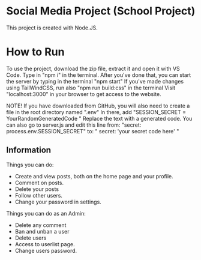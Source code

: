# Social Media Project (School Project)

This project is created with Node.JS.

# How to Run
To use the project, download the zip file, extract it and open it with VS Code. Type in "npm i" in the terminal.
After you've done that, you can start the server by typing in the terminal "npm start"
If you've made changes using TailWindCSS, run also "npm run build:css" in the terminal
Visit "localhost:3000" in your browser to get access to the website.

NOTE! 
If you have downloaded from GitHub, you will also need to create a file in the root directory named ".env"
In there, add "SESSION_SECRET = YourRandomGeneratedCode "
Replace the text with a generated code.
You can also go to server.js and edit this line from: "secret: process.env.SESSION_SECRET" to: " secret: 'your secret code here' "


## Information
Things you can do:

* Create and view posts, both on the home page and your profile.
* Comment on posts.
* Delete your posts
* Follow other users.
* Change your password in settings.

Things you can do as an Admin:
* Delete any comment
* Ban and unban a user
* Delete users
* Access to userlist page.
* Change users password.

